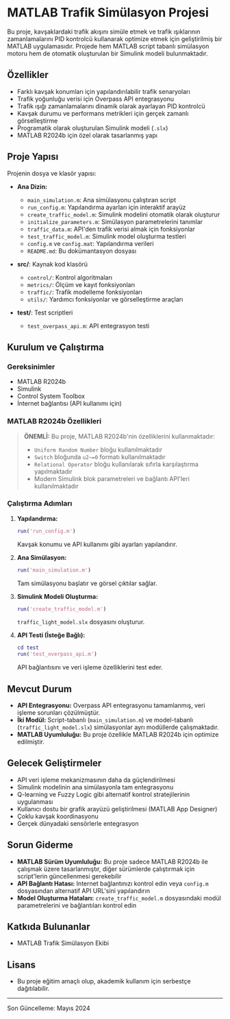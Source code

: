 # MATLAB Trafik Simülasyon Projesi

Bu proje, kavşaklardaki trafik akışını simüle etmek ve trafik ışıklarının zamanlamalarını PID kontrolcü kullanarak optimize etmek için geliştirilmiş bir MATLAB uygulamasıdır. Projede hem MATLAB script tabanlı simülasyon motoru hem de otomatik oluşturulan bir Simulink modeli bulunmaktadır.

## Özellikler

* Farklı kavşak konumları için yapılandırılabilir trafik senaryoları
* Trafik yoğunluğu verisi için Overpass API entegrasyonu
* Trafik ışığı zamanlamalarını dinamik olarak ayarlayan PID kontrolcü
* Kavşak durumu ve performans metrikleri için gerçek zamanlı görselleştirme
* Programatik olarak oluşturulan Simulink modeli (`.slx`)
* MATLAB R2024b için özel olarak tasarlanmış yapı

## Proje Yapısı

Projenin dosya ve klasör yapısı:

* **Ana Dizin:**
  * `main_simulation.m`: Ana simülasyonu çalıştıran script
  * `run_config.m`: Yapılandırma ayarları için interaktif arayüz
  * `create_traffic_model.m`: Simulink modelini otomatik olarak oluşturur
  * `initialize_parameters.m`: Simülasyon parametrelerini tanımlar
  * `traffic_data.m`: API'den trafik verisi almak için fonksiyonlar
  * `test_traffic_model.m`: Simulink model oluşturma testleri
  * `config.m` ve `config.mat`: Yapılandırma verileri
  * `README.md`: Bu dokümantasyon dosyası

* **src/**: Kaynak kod klasörü
  * `control/`: Kontrol algoritmaları
  * `metrics/`: Ölçüm ve kayıt fonksiyonları
  * `traffic/`: Trafik modelleme fonksiyonları
  * `utils/`: Yardımcı fonksiyonlar ve görselleştirme araçları

* **test/**: Test scriptleri
  * `test_overpass_api.m`: API entegrasyon testi

## Kurulum ve Çalıştırma

### Gereksinimler

* MATLAB R2024b
* Simulink
* Control System Toolbox
* İnternet bağlantısı (API kullanımı için)

### MATLAB R2024b Özellikleri

> **ÖNEMLİ:** Bu proje, MATLAB R2024b'nin özelliklerini kullanmaktadır:
> 
> * `Uniform Random Number` bloğu kullanılmaktadır
> * `Switch` bloğunda `u2~=0` formatı kullanılmaktadır
> * `Relational Operator` bloğu kullanılarak sıfırla karşılaştırma yapılmaktadır
> * Modern Simulink blok parametreleri ve bağlantı API'leri kullanılmaktadır

### Çalıştırma Adımları

1. **Yapılandırma:**
   ```matlab
   run('run_config.m')
   ```
   Kavşak konumu ve API kullanımı gibi ayarları yapılandırır.

2. **Ana Simülasyon:**
   ```matlab
   run('main_simulation.m')
   ```
   Tam simülasyonu başlatır ve görsel çıktılar sağlar.

3. **Simulink Modeli Oluşturma:**
   ```matlab
   run('create_traffic_model.m')
   ```
   `traffic_light_model.slx` dosyasını oluşturur.

4. **API Testi (İsteğe Bağlı):**
   ```matlab
   cd test
   run('test_overpass_api.m')
   ```
   API bağlantısını ve veri işleme özelliklerini test eder.

## Mevcut Durum

* **API Entegrasyonu:** Overpass API entegrasyonu tamamlanmış, veri işleme sorunları çözülmüştür.
* **İki Modül:** Script-tabanlı (`main_simulation.m`) ve model-tabanlı (`traffic_light_model.slx`) simülasyonlar ayrı modüllerde çalışmaktadır.
* **MATLAB Uyumluluğu:** Bu proje özellikle MATLAB R2024b için optimize edilmiştir.

## Gelecek Geliştirmeler

* API veri işleme mekanizmasının daha da güçlendirilmesi
* Simulink modelinin ana simülasyonla tam entegrasyonu
* Q-learning ve Fuzzy Logic gibi alternatif kontrol stratejilerinin uygulanması
* Kullanıcı dostu bir grafik arayüzü geliştirilmesi (MATLAB App Designer)
* Çoklu kavşak koordinasyonu
* Gerçek dünyadaki sensörlerle entegrasyon

## Sorun Giderme

* **MATLAB Sürüm Uyumluluğu:** Bu proje sadece MATLAB R2024b ile çalışmak üzere tasarlanmıştır, diğer sürümlerde çalıştırmak için script'lerin güncellenmesi gerekebilir
* **API Bağlantı Hatası:** Internet bağlantınızı kontrol edin veya `config.m` dosyasından alternatif API URL'sini yapılandırın
* **Model Oluşturma Hataları:** `create_traffic_model.m` dosyasındaki modül parametrelerini ve bağlantıları kontrol edin

## Katkıda Bulunanlar

* MATLAB Trafik Simülasyon Ekibi

## Lisans

* Bu proje eğitim amaçlı olup, akademik kullanım için serbestçe dağıtılabilir.

---

Son Güncelleme: Mayıs 2024